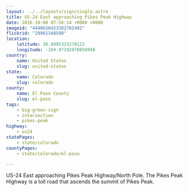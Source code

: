 ```yaml
---
layout: ../../layouts/sign/single.astro
title: US-24 East approaching Pikes Peak Highway
date: 2016-10-08 07:56:14 +0000 +0000
imageid: "4440610423382782492"
flickrid: "29961348580"
location:
    latitude: 38.8995333278122
    longitude: -104.97192978858948
country:
    name: United States
    slug: united-states
state:
    name: Colorado
    slug: colorado
county:
    name: El Paso County
    slug: el-paso
tags:
    - big-green-sign
    - intersection
    - pikes-peak
highway:
    - us24
statePages:
    - state/colorado
countyPages:
    - state/colorado/el-paso

---
```

US-24 East approaching Pikes Peak Highway/North Pole.  The Pikes Peak Highway is a toll road that ascends the summit of Pikes Peak.